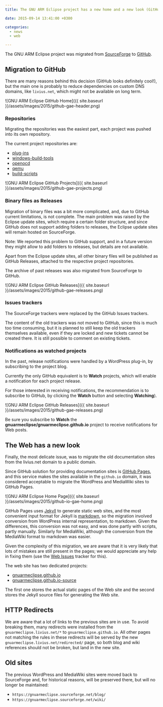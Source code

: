 ```yaml
---
title: The GNU ARM Eclipse project has a new home and a new look (GitHub)

date: 2015-09-14 13:41:00 +0300

categories:
  - news
  - web

---
```


The GNU ARM Eclipse project was migrated from [SourceForge](https://sourceforge.net/projects/gnuarmeclipse/) to [GitHub](https://github.com/gnuarmeclipse).

## Migration to GitHub

There are many reasons behind this decision (GitHub looks definitely cool!), but the main one is probably to reduce dependencies on custom DNS domains, like `livius.net`, which might not be available on long term.

![GNU ARM Eclipse GitHub Home]({{ site.baseurl }}/assets/images/2015/github-gae-header.png)

### Repositories

Migrating the repositories was the easiest part, each project was pushed into its own repository.

The current project repositories are:

- [plug-ins](https://github.com/gnu-mcu-eclipse/eclipse-plugins)
- [windows-build-tools](https://github.com/gnu-mcu-eclipse/windows-build-tools)
- [openocd](https://github.com/gnu-mcu-eclipse/openocd)
- [qemu](https://github.com/gnu-mcu-eclipse/qemu)
- [build-scripts](https://github.com/gnu-mcu-eclipse/build-scripts)

![GNU ARM Eclipse GitHub Projects]({{ site.baseurl }}/assets/images/2015/github-gae-projects.png)

### Binary files as Releases

Migration of binary files was a bit more complicated, and, due to GitHub current limitations, is not complete. The main problem was raised by the Eclipse update sites, which require a certain folder structure, and since GitHub does not support adding folders to releases, the Eclipse update sites will remain hosted on SourceForge.

Note: We reported this problem to GitHub support, and in a future version they might allow to add folders to releases, but details are not available.

Apart from the Eclipse update sites, all other binary files will be published as GitHub Releases, attached to the respective project repositories.

The archive of past releases was also migrated from SourceForge to GitHub.

![GNU ARM Eclipse GitHub Releases]({{ site.baseurl }}/assets/images/2015/github-gae-releases.png)

### Issues trackers

The SourceForge trackers were replaced by the GitHub Issues trackers.

The content of the old trackers was not moved to GitHub, since this is much too time consuming, but it is planned to still keep the old trackers themselves available, even if they are locked and new tickets cannot be created there. It is still possible to comment on existing tickets.

### Notifications as watched projects

In the past, release notifications were handled by a WordPress plug-in, by subscribing to the project blog.

Currently the only GitHub equivalent is to **Watch** projects, which will enable a notification for each project release.

For those interested in receiving notifications, the recommendation is to subscribe to GitHub, by clicking the **Watch** button and selecting **Watching**).

![GNU ARM Eclipse GitHub Releases]({{ site.baseurl }}/assets/images/2015/github-gae-releases.png)

Be sure you subscribe to **Watch** the **gnuarmeclipse/gnuarmeclipse.github.io** project to receive notifications for Web posts.

## The Web has a new look

Finally, the most delicate issue, was to migrate the old documentation sites from the livius.net domain to a public domain.

Since GitHub solution for providing documentation sites is [GitHub Pages](https://pages.github.com), and this service makes the sites available in the `github.io` domain, it was considered acceptable to migrate the WordPress and MediaWiki sites to GitHub Pages.

![GNU ARM Eclipse Home Page]({{ site.baseurl }}/assets/images/2015/github-io-gae-home.png)

GitHub Pages uses [Jekyll](https://jekyllrb.com) to generate static web sites, and the most convenient input format for Jekyll is [markdown](https://daringfireball.net/projects/markdown/syntax), so the migration involved conversion from WordPress internal representation, to markdown. Given the differences, this conversion was not easy, and was done partly with scripts, partly manually. Similarly for MediaWiki, although the conversion from the MediaWiki format to markdown was easier.

Given the complexity of this migration, we are aware that it is very likely that lots of mistakes are still present in the pages; we would appreciate any help in fixing them (use the [Web Issues](https://github.com/gnu-mcu-eclipse/gnu-mcu-eclipse.github.io-source/issues) tracker for this).

The web site has two dedicated projects:

- [gnuarmeclipse.github.io](https://github.com/gnu-mcu-eclipse/gnu-mcu-eclipse.github.io)
- [gnuarmeclipse.github.io-source](https://github.com/gnu-mcu-eclipse/gnu-mcu-eclipse.github.io-source)

The first one stores the actual static pages of the Web site and the second stores the Jekyll source files for generating the Web site.

## HTTP Redirects

We are aware that a lot of links to the previous sites are in use. To avoid breaking them, many redirects were installed from the `gnuarmeclipse.livius.net/*` to `gnuarmeclipse.github.io`. All other pages not matching the rules in these redirects will be served by the new `gnuarmeclipse.livius.net/redirected/` page, so both blog and wiki references should not be broken, but land in the new site.

## Old sites

The previous WordPress and MediaWiki sites were moved back to SourceForge and, for historical reasons, will be preserved there, but will no longer be maintained:

- `https://gnuarmeclipse.sourceforge.net/blog/`
- `https://gnuarmeclipse.sourceforge.net/wiki/`

